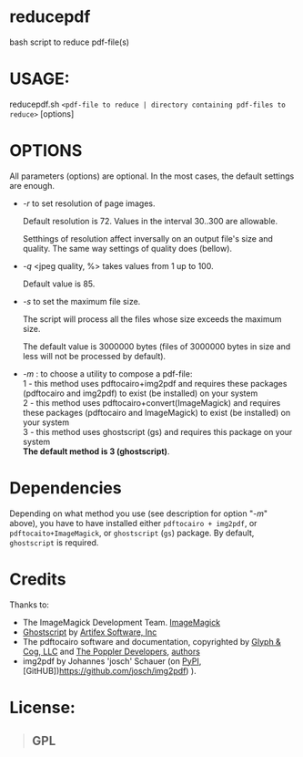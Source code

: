 # reducepdf
bash script to reduce pdf-file(s)
# USAGE:
reducepdf.sh `<pdf-file to reduce | directory containing pdf-files to reduce>` [options]
# OPTIONS
All parameters (options) are optional. In the most cases, the default settings are enough.

* _-r_ <resolution in dpi> to set resolution of page images.
    
    Default resolution is 72. Values in the interval 30..300 are allowable. 
    
    Setthings of resolution affect inversally on an output file's size and quality. The same way settings of quality does (bellow).

* _-q_ <jpeg quality, %> takes values from 1 up to 100.

    Default value is 85.

* _-s_ <file size in bytes> to set the maximum file size.  
    
    The script will process all the files whose size exceeds the maximum size.
    
    The default value is 3000000 bytes (files of 3000000 bytes in size and less will not be processed by default).

* _-m_ <number of method>: to choose a utility to compose a pdf-file: <br> 1 - this method uses pdftocairo+img2pdf and requires these packages (pdftocairo and img2pdf) to exist (be installed) on your system <br> 2 - this method uses pdftocairo+convert(ImageMagick) and requires these packages (pdftocairo and ImageMagick) to exist (be installed) on your system <br> 3 - this method uses ghostscript (gs) and requires this package on your system <br> **The default method is 3 (ghostscript)**.
    
# Dependencies
Depending on what method you use (see description for option "_-m_" above), you have to have installed either `pdftocairo + img2pdf`, or `pdftocaito+ImageMagick`, or `ghostscript` (`gs`) package. By default, `ghostscript` is required.

# Credits
Thanks to:
* The ImageMagick Development Team. [ImageMagick](https://imagemagick.org)
* [Ghostscript](https://www.ghostscript.com) by [Artifex Software, Inc](https://artifex.com/)
* The pdftocairo software and documentation, copyrighted by [Glyph & Cog, LLC](https://glyphandcog.com/) and [The Poppler Developers](https://poppler.freedesktop.org/),  [authors](https://github.com/freedesktop/poppler/blob/master/AUTHORS)
* img2pdf by Johannes 'josch' Schauer (on [PyPI](https://pypi.org/project/img2pdf/), [GitHUB])https://github.com/josch/img2pdf) ).

# License:

> ## GPL
    
